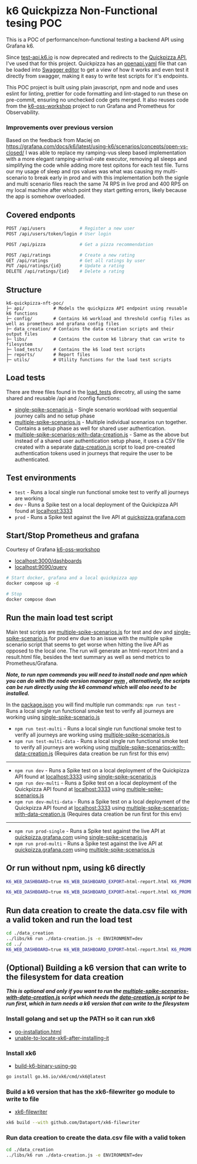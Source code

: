 # k6 Quickpizza Non-Functional tesing POC

This is a POC of performance/non-functional testing a backend API using Grafana k6.

Since [test-api.k6.io](https://test-api.k6.io) is now deprecated and redirects to the [Quickpizza API](https://github.com/grafana/quickpizza), I've used that for this project. Quickpizza has an [openapi.yaml](https://github.com/grafana/quickpizza/blob/main/quickpizza-openapi.yaml) file that can be loaded into [Swagger editor](https://editor.swagger.io/) to get a view of how it works and even test it directly from swagger, making it easy to write test scripts for it's endpoints.

This POC project is built using plain javascript, npm and node and uses eslint for linting, prettier for code formatting and lint-staged to run these on pre-commit, ensuring no unchecked code gets merged. It also reuses code from the [k6-oss-workshop](https://github.com/grafana/k6-oss-workshop) project to run Grafana and Prometheus for Observability.

### Improvements over previous version
Based on the feedback from Maciej on https://grafana.com/docs/k6/latest/using-k6/scenarios/concepts/open-vs-closed/ I was able to replace my ramping-vus sleep based implementation with a more elegant ramping-arrival-rate executor, removing all sleeps and simplifying the code while adding more test opitons for each test file. Turns our my usage of sleep and rps values was what was causing my multi-scenario to break early in prod and with this implementation both the signle and multi scenario files reach the same 74 RPS in live prod and 400 RPS on my local machine after which point they start getting errors, likely because the app is somehow overloaded.

## Covered endponts

```{.bash }
POST /api/users             # Register a new user
POST /api/users/token/login # User login

POST /api/pizza             # Get a pizza recommendation

POST /api/ratings           # Create a new rating
GET /api/ratings            # Get all ratings by user
PUT /api/ratings/{id}       # Update a rating
DELETE /api/ratings/{id}    # Delete a rating
```

## Structure

```
k6-quickpizza-nft-poc/
├─ api/           # Models the quickpizza API endpoint using reusable k6 functions
├─ config/        # Contains k6 workload and threshold config files as well as prometheus and grafana config files
├─ data_creation/ # Contains the data creation scripts and their output files
├─ libs/          # Contains the custom k6 library that can write to filesystem
├─ load_tests/    # Contains the k6 load test scripts
├─ reports/       # Report files
├─ utils/         # Utility functions for the load test scripts
```

## Load tests

There are three files found in the [load_tests](./load_tests) direcotry, all using the same shared and reusable /api and /config functions:

- [single-spike-scenario.js](./load_tests/single-spike-scenario.js) - Single scenario workload with sequential journey calls and no setup phase
- [multiple-spike-scenarios.js](./load_tests/multiple-spike-scenarios.js) - Multiple individual scenarios run together. Contains a setup phase as well for shared user authentication.
- [multiple-spike-scenarios-with-data-creation.js](./load_tests/multiple-spike-scenarios-with-data-creation.js) - Same as the above but instead of a shared user authentication setup phase, it uses a CSV file created with a separate [data-creation.js](./data_creation/data-creation.js) script to load pre-created authentication tokens used in journeys that require the user to be authenticated.

## Test environments

- `test` - Runs a local single run functional smoke test to verify all journeys are working
- `dev` - Runs a Spike test on a local deployment of the Quickpizza API found at [localhost:3333](http://localhost:3333)
- `prod` - Runs a Spike test against the live API at [quickpizza.grafana.com](https://quickpizza.grafana.com/)

## Start/Stop Prometheus and grafana

Courtesy of Grafana [k6-oss-workshop](https://github.com/grafana/k6-oss-workshop)

- [localhost:3000/dashboards](http://localhost:3000/dashboards)
- [localhost:9090/query](http://localhost:9090/query)

```bash
# Start docker, grafana and a local quickpizza app
docker compose up -d

# Stop
docker compose down
```

## Run the main load test script

Main test scripts are [multiple-spike-scenarios.js](./load_tests/multiple-spike-scenarios.js) for test and dev and [single-spike-scenario.js](./load_tests/single-spike-scenario.js) for prod env due to an issue with the multiple spike scenario script that seems to get worse when hitting the live API as opposed to the local one. The run will generate an html-report.html and a result.html file, besides the text summary as well as send metrics to Prometheus/Grafana.

***Note, to run npm commands you will need to install node and npm which you can do with the node version manager [nvm](https://github.com/nvm-sh/nvm) , alternatively, the scripts can be run directly using the k6 command which will also need to be installed.***

In the [package.json](./package.json) you will find multiple run commands:
 `npm run test` - Runs a local single run functional smoke test to verify all journeys are working using [single-spike-scenario.js](./load_tests/single-spike-scenario.js)
- `npm run test-multi` - Runs a local single run functional smoke test to verify all journeys are working using [multiple-spike-scenarios.js](./load_tests/multiple-spike-scenarios.js)
- `npm run test-multi-data` - Runs a local single run functional smoke test to verify all journeys are working using [multiple-spike-scenarios-with-data-creation.js](./load_tests/multiple-spike-scenarios-with-data-creation.js) (Requires data creation be run first for this env)
---
- `npm run dev` - Runs a Spike test on a local deployment of the Quickpizza API found at [localhost:3333](http://localhost:3333) using [single-spike-scenario.js](./load_tests/single-spike-scenario.js)
- `npm run dev-multi` - Runs a Spike test on a local deployment of the Quickpizza API found at [localhost:3333](http://localhost:3333) using [multiple-spike-scenarios.js](./load_tests/multiple-spike-scenarios.js)
- `npm run dev-multi-data` - Runs a Spike test on a local deployment of the Quickpizza API found at [localhost:3333](http://localhost:3333) using [multiple-spike-scenarios-with-data-creation.js](./load_tests/multiple-spike-scenarios-with-data-creation.js) (Requires data creation be run first for this env)
---
- `npm run prod-single` - Runs a Spike test against the live API at [quickpizza.grafana.com](https://quickpizza.grafana.com/) using [single-spike-scenario.js](./load_tests/single-spike-scenario.js)
- `npm run prod-multi` - Runs a Spike test against the live API at [quickpizza.grafana.com](https://quickpizza.grafana.com/) using [multiple-spike-scenarios.js](./load_tests/multiple-spike-scenarios.js)


## Or run without npm, using k6 directly

```bash
K6_WEB_DASHBOARD=true K6_WEB_DASHBOARD_EXPORT=html-report.html K6_PROMETHEUS_RW_TREND_STATS=p\(90\),p\(95\),min,max k6 run --out=experimental-prometheus-rw --summary-trend-stats min,avg,med,max,p\(90\),p\(95\) ./load_tests/multiple-spike-scenarios.js -e ENVIRONMENT=prod # test/dev/prod
```
```bash
K6_WEB_DASHBOARD=true K6_WEB_DASHBOARD_EXPORT=html-report.html K6_PROMETHEUS_RW_TREND_STATS=p\(90\),p\(95\),min,max k6 run --out=experimental-prometheus-rw --summary-trend-stats min,avg,med,max,p\(90\),p\(95\) ./load_tests/single-spike-scenario.js -e ENVIRONMENT=prod # test/dev/prod
```

## Run data creation to create the data.csv file with a valid token and run the load test

```bash
cd ./data_creation
../libs/k6 run ./data-creation.js -e ENVIRONMENT=dev
cd ../
K6_WEB_DASHBOARD=true K6_WEB_DASHBOARD_EXPORT=html-report.html K6_PROMETHEUS_RW_TREND_STATS=p\(90\),p\(95\),min,max k6 run --out=experimental-prometheus-rw --summary-trend-stats min,avg,med,max,p\(90\),p\(95\) ./load_tests/multiple-spike-scenarios-with-data-creation.js -e ENVIRONMENT=dev # test/dev
```

## (Optional) Building a k6 version that can write to the filesystem for data creation

***This is optional and only if you want to run the [multiple-spike-scenarios-with-data-creation.js](./load_tests/multiple-spike-scenarios-with-data-creation.js) script which needs the [data-creation.js](./data_creation/data-creation.js) script to be run first, which in turn needs a k6 version that can write to the filesystem***

### Install golang and set up the PATH so it can run xk6

- [go-installation.html](https://developer.fedoraproject.org/tech/languages/go/go-installation.html)
- [unable-to-locate-xk6-after-installing-it](https://community.grafana.com/t/unable-to-locate-xk6-after-installing-it/99016)

### Install xk6

- [build-k6-binary-using-go](https://grafana.com/docs/k6/latest/extensions/build-k6-binary-using-go/)

```bash
go install go.k6.io/xk6/cmd/xk6@latest
```

### Build a k6 version that has the xk6-filewriter go module to write to file

- [xk6-filewriter](https://github.com/Dataport/xk6-filewriter)

```bash
xk6 build --with github.com/Dataport/xk6-filewriter
```

### Run data creation to create the data.csv file with a valid token

```bash
cd ./data_creation
../libs/k6 run ./data-creation.js -e ENVIRONMENT=dev
```

